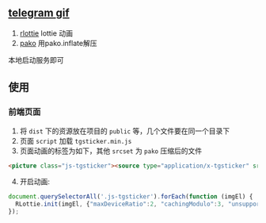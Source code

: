 ## [telegram gif](https://telegram.org/)

1. [rlottie](https://github.com/Samsung/rlottie) lottie 动画
2. [pako](https://github.com/nodeca/pako) 用pako.inflate解压

本地启动服务即可

## 使用

### 前端页面

1. 将 `dist` 下的资源放在项目的 `public` 等，几个文件要在同一个目录下
2. 页面 `script` 加载 `tgsticker.min.js`
3. 页面动画的标签为如下，其他 `srcset` 为 `pako` 压缩后的文件

```html
<picture class="js-tgsticker"><source type="application/x-tgsticker" srcset="/json/8940838e7dddc787d8"></picture>
```

4. 开启动画:

```javascript
document.querySelectorAll('.js-tgsticker').forEach(function (imgEl) {
  RLottie.init(imgEl, {"maxDeviceRatio":2, "cachingModulo":3, "unsupportedURL":"\/?notgs=1"});
});
```